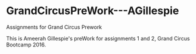 # GrandCircusPreWork---AGillespie
Assignments for Grand Circus Prework

This is Ameerah Gillespie's preWork for assignments 1 and 2, Grand Circus Bootcamp 2016.
